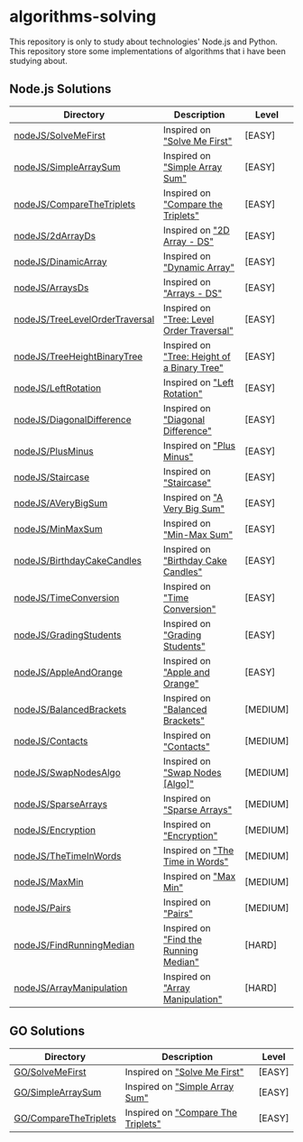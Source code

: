 # algorithms-solving

This repository is only to study about technologies' Node.js and Python.  
This repository store some implementations of algorithms that i have been studying about.

## Node.js Solutions

| Directory                                                                                                                              | Description                                                                                                             | Level    |
| -------------------------------------------------------------------------------------------------------------------------------------- | ----------------------------------------------------------------------------------------------------------------------- | -------- |
| [nodeJS/SolveMeFirst](https://github.com/androdri1998/algorithms-solving/tree/main/nodeJS/SolveMeFirst/index.js)                       | Inspired on ["Solve Me First"](https://www.hackerrank.com/challenges/solve-me-first/problem)                            | [EASY]   |
| [nodeJS/SimpleArraySum](https://github.com/androdri1998/algorithms-solving/tree/main/nodeJS/SimpleArraySum/index.js)                   | Inspired on ["Simple Array Sum"](https://www.hackerrank.com/challenges/simple-array-sum/problem)                        | [EASY]   |
| [nodeJS/CompareTheTriplets](https://github.com/androdri1998/algorithms-solving/tree/main/nodeJS/CompareTheTriplets/index.js)           | Inspired on ["Compare the Triplets"](https://www.hackerrank.com/challenges/compare-the-triplets/problem)                | [EASY]   |
| [nodeJS/2dArrayDs](https://github.com/androdri1998/algorithms-solving/tree/main/nodeJS/2dArrayDs/index.js)                             | Inspired on ["2D Array - DS"](https://www.hackerrank.com/challenges/2d-array/problem)                                   | [EASY]   |
| [nodeJS/DinamicArray](https://github.com/androdri1998/algorithms-solving/tree/main/nodeJS/DinamicArray/index.js)                       | Inspired on ["Dynamic Array"](https://www.hackerrank.com/challenges/dynamic-array/problem)                              | [EASY]   |
| [nodeJS/ArraysDs](https://github.com/androdri1998/algorithms-solving/tree/main/nodeJS/ArraysDs/index.js)                               | Inspired on ["Arrays - DS"](https://www.hackerrank.com/challenges/arrays-ds/problem)                                    | [EASY]   |
| [nodeJS/TreeLevelOrderTraversal](https://github.com/androdri1998/algorithms-solving/tree/main/nodeJS/TreeLevelOrderTraversal/index.ts) | Inspired on ["Tree: Level Order Traversal"](https://www.hackerrank.com/challenges/tree-level-order-traversal/problem)   | [EASY]   |
| [nodeJS/TreeHeightBinaryTree](https://github.com/androdri1998/algorithms-solving/tree/main/nodeJS/TreeHeightBinaryTree/index.ts)       | Inspired on ["Tree: Height of a Binary Tree"](https://www.hackerrank.com/challenges/tree-level-order-traversal/problem) | [EASY]   |
| [nodeJS/LeftRotation](https://github.com/androdri1998/algorithms-solving/tree/main/nodeJS/LeftRotation/index.js)                       | Inspired on ["Left Rotation"](https://www.hackerrank.com/challenges/array-left-rotation/problem)                        | [EASY]   |
| [nodeJS/DiagonalDifference](https://github.com/androdri1998/algorithms-solving/tree/main/nodeJS/DiagonalDifference/index.js)           | Inspired on ["Diagonal Difference"](https://www.hackerrank.com/challenges/diagonal-difference/problem)                  | [EASY]   |
| [nodeJS/PlusMinus](https://github.com/androdri1998/algorithms-solving/tree/main/nodeJS/PlusMinus/index.js)                             | Inspired on ["Plus Minus"](https://www.hackerrank.com/challenges/plus-minus/problem)                                    | [EASY]   |
| [nodeJS/Staircase](https://github.com/androdri1998/algorithms-solving/tree/main/nodeJS/Staircase/index.js)                             | Inspired on ["Staircase"](https://www.hackerrank.com/challenges/staircase/problem)                                      | [EASY]   |
| [nodeJS/AVeryBigSum](https://github.com/androdri1998/algorithms-solving/tree/main/nodeJS/AVeryBigSum/index.js)                         | Inspired on ["A Very Big Sum"](https://www.hackerrank.com/challenges/a-very-big-sum/problem)                            | [EASY]   |
| [nodeJS/MinMaxSum](https://github.com/androdri1998/algorithms-solving/tree/main/nodeJS/MinMaxSum/index.js)                             | Inspired on ["Min-Max Sum"](https://www.hackerrank.com/challenges/mini-max-sum/problem)                                 | [EASY]   |
| [nodeJS/BirthdayCakeCandles](https://github.com/androdri1998/algorithms-solving/tree/main/nodeJS/BirthdayCakeCandles/index.js)         | Inspired on ["Birthday Cake Candles"](https://www.hackerrank.com/challenges/birthday-cake-candles/problem)              | [EASY]   |
| [nodeJS/TimeConversion](https://github.com/androdri1998/algorithms-solving/tree/main/nodeJS/TimeConversion/index.js)                   | Inspired on ["Time Conversion"](https://www.hackerrank.com/challenges/time-conversion/problem)                          | [EASY]   |
| [nodeJS/GradingStudents](https://github.com/androdri1998/algorithms-solving/tree/main/nodeJS/GradingStudents/index.js)                 | Inspired on ["Grading Students"](https://www.hackerrank.com/challenges/grading/problem)                                 | [EASY]   |
| [nodeJS/AppleAndOrange](https://github.com/androdri1998/algorithms-solving/tree/main/nodeJS/AppleAndOrange/index.js)                   | Inspired on ["Apple and Orange"](https://www.hackerrank.com/challenges/apple-and-orange/problem)                        | [EASY]   |
| [nodeJS/BalancedBrackets](https://github.com/androdri1998/algorithms-solving/tree/main/nodeJS/BalancedBrackets/index.js)               | Inspired on ["Balanced Brackets"](https://www.hackerrank.com/challenges/balanced-brackets/problem)                      | [MEDIUM] |
| [nodeJS/Contacts](https://github.com/androdri1998/algorithms-solving/tree/main/nodeJS/Contacts/index.js)                               | Inspired on ["Contacts"](https://www.hackerrank.com/challenges/contacts/problem)                                        | [MEDIUM] |
| [nodeJS/SwapNodesAlgo](https://github.com/androdri1998/algorithms-solving/tree/main/nodeJS/SwapNodesAlgo/index.js)                     | Inspired on ["Swap Nodes [Algo]"](https://www.hackerrank.com/challenges/swap-nodes-algo/problem)                        | [MEDIUM] |
| [nodeJS/SparseArrays](https://github.com/androdri1998/algorithms-solving/tree/main/nodeJS/SparseArrays/index.js)                       | Inspired on ["Sparse Arrays"](https://www.hackerrank.com/challenges/sparse-arrays/problem)                              | [MEDIUM] |
| [nodeJS/Encryption](https://github.com/androdri1998/algorithms-solving/tree/main/nodeJS/Encryption/index.js)                           | Inspired on ["Encryption"](https://www.hackerrank.com/challenges/encryption/problem)                                    | [MEDIUM] |
| [nodeJS/TheTimeInWords](https://github.com/androdri1998/algorithms-solving/tree/main/nodeJS/TheTimeInWords/index.js)                   | Inspired on ["The Time in Words"](https://www.hackerrank.com/challenges/the-time-in-words/problem)                      | [MEDIUM] |
| [nodeJS/MaxMin](https://github.com/androdri1998/algorithms-solving/tree/main/nodeJS/MaxMin/index.js)                                   | Inspired on ["Max Min"](https://www.hackerrank.com/challenges/angry-children/problem)                                   | [MEDIUM] |
| [nodeJS/Pairs](https://github.com/androdri1998/algorithms-solving/tree/main/nodeJS/Pairs/index.js)                                     | Inspired on ["Pairs"](https://www.hackerrank.com/challenges/pairs/problem)                                              | [MEDIUM] |
| [nodeJS/FindRunningMedian](https://github.com/androdri1998/algorithms-solving/tree/main/nodeJS/FindRunningMedian/index.java)           | Inspired on ["Find the Running Median"](https://www.hackerrank.com/challenges/find-the-running-median/problem)          | [HARD]   |
| [nodeJS/ArrayManipulation](https://github.com/androdri1998/algorithms-solving/tree/main/nodeJS/ArrayManipulation/index.js)             | Inspired on ["Array Manipulation"](https://www.hackerrank.com/challenges/crush/problem)                                 | [HARD]   |

## GO Solutions

| Directory                                                                                                           | Description                                                                                              | Level  |
| ------------------------------------------------------------------------------------------------------------------- | -------------------------------------------------------------------------------------------------------- | ------ |
| [GO/SolveMeFirst](https://github.com/androdri1998/algorithms-solving/tree/main/GO/SolveMeFirst/main.go)             | Inspired on ["Solve Me First"](https://www.hackerrank.com/challenges/solve-me-first/problem)             | [EASY] |
| [GO/SimpleArraySum](https://github.com/androdri1998/algorithms-solving/tree/main/GO/SimpleArraySum/main.go)         | Inspired on ["Simple Array Sum"](https://www.hackerrank.com/challenges/simple-array-sum/problem)         | [EASY] |
| [GO/CompareTheTriplets](https://github.com/androdri1998/algorithms-solving/tree/main/GO/CompareTheTriplets/main.go) | Inspired on ["Compare The Triplets"](https://www.hackerrank.com/challenges/compare-the-triplets/problem) | [EASY] |
